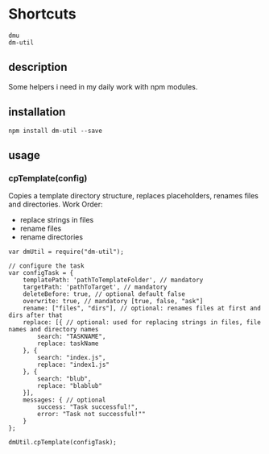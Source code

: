 # Shortcuts

    dmu
    dm-util

## description
Some helpers i need in my daily work with npm modules.

## installation

    npm install dm-util --save

## usage

### cpTemplate(config)

Copies a template directory structure, replaces placeholders, renames files and directories.
Work Order:
- replace strings in files
- rename files
- rename directories

```
var dmUtil = require("dm-util");

// configure the task
var configTask = {
    templatePath: 'pathToTemplateFolder', // mandatory
    targetPath: 'pathToTarget', // mandatory
    deleteBefore: true, // optional default false
    overwrite: true, // mandatory [true, false, "ask"]
    rename: ["files", "dirs"], // optional: renames files at first and dirs after that
    replace: [{ // optional: used for replacing strings in files, file names and directory names
        search: "TASKNAME",
        replace: taskName
    }, {
        search: "index.js",
        replace: "index1.js"
    }, {
        search: "blub",
        replace: "blablub"
    }],
    messages: { // optional
        success: "Task successful!",
        error: "Task not successful!""
    }
};

dmUtil.cpTemplate(configTask);
```
